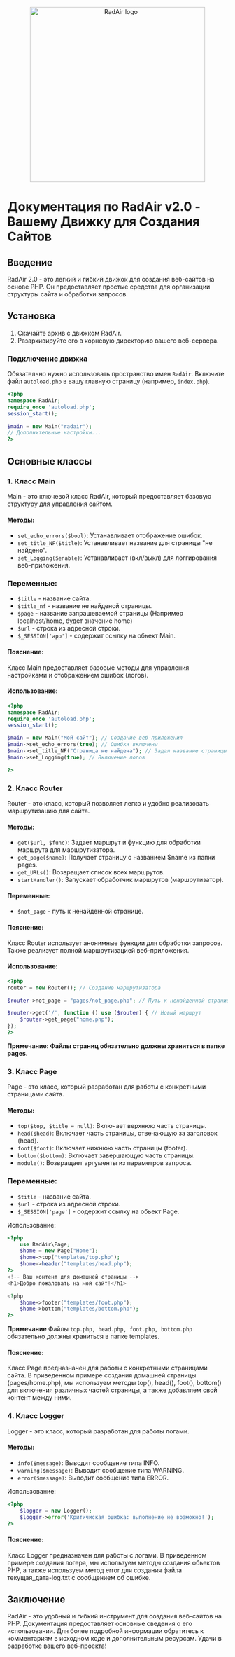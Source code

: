 <p align="center"><img src="https://i.postimg.cc/1RHZBWPD/Frame-1-2.png" width="400" alt="RadAir logo"></p>

# Документация по RadAir v2.0 - Вашему Движку для Создания Сайтов

## Введение

RadAir 2.0 - это легкий и гибкий движок для создания веб-сайтов на основе PHP. Он предоставляет простые средства для организации структуры сайта и обработки запросов.

## Установка

1. Скачайте архив с движком RadAir.
2. Разархивируйте его в корневую директорию вашего веб-сервера.

### Подключение движка

Обязательно нужно использовать пространство имен `RadAir`.
Включите файл `autoload.php` в вашу главную страницу (например, `index.php`).

```php
<?php
namespace RadAir;
require_once 'autoload.php';
session_start();

$main = new Main("radair");
// Дополнительные настройки...
?>
```

## Основные классы

### 1. Класс Main
Main - это ключевой класс RadAir, который предоставляет базовую структуру для управления сайтом.

#### Методы:
* ```set_echo_errors($bool)```: Устанавливает отображение ошибок.
* ```set_title_NF($title)```: Устанавливает название для страницы "не найдено".
* ```set_Logging($enable)```: Устанавливает (вкл/выкл) для логгирования веб-приложения.

### Переменные: 
+ ```$title``` - название сайта.
+ ```$title_nf``` - название не найденой страницы.
+ ```$page``` - название запрашеваемой страницы (Например localhost/home, будет значение home)
+ ```$url``` - строка из адресной строки.
+ ```$_SESSION['app']``` - содержит ссылку на обьект Main.

#### Пояснение:

Класс Main предоставляет базовые методы для управления настройками и отображением ошибок (логов).

#### Использование:

```php
<?php
namespace RadAir;
require_once 'autoload.php';
session_start();

$main = new Main("Мой сайт"); // Создание веб-приложения
$main->set_echo_errors(true); // Ошибки включены
$main->set_title_NF("Страница не найдена"); // Задал название страницы 404
$main->set_Logging(true); // Включение логов

?>
```

### 2. Класс Router
Router - это класс, который позволяет легко и удобно реализовать маршрутизацию для сайта.

#### Методы:
* ```get($url, $func)```: Задает маршрут и функцию для обработки маршрута для маршрутизатора.
* ```get_page($name)```: Получает страницу с названием $name из папки pages.
* ```get_URLs()```: Возвращает список всех маршрутов.
* ```startHandler()```: Запускает обработчик маршрутов (маршрутизатор).

#### Переменные:
+ ```$not_page``` - путь к ненайденной странице.

#### Пояснение:

Класс Router использует анонимные функции для обработки запросов. Также реализует полной маршрутизацией веб-приложения.

#### Использование:

```php
<?php 
router = new Router(); // Создание маршрутизатора

$router->not_page = "pages/not_page.php"; // Путь к ненайденной странице

$router->get('/', function () use ($router) { // Новый маршрут
    $router->get_page("home.php");
});
?>
```

**Примечание: Файлы страниц обязательно должны храниться в папке pages.**


### 3. Класс Page
Page - это класс, который разработан для работы с конкретными страницами сайта.

#### Методы:

* ```top($top, $title = null)```: Включает верхнюю часть страницы.
* ```head($head)```: Включает часть страницы, отвечающую за заголовок (head).
* ```foot($foot)```: Включает нижнюю часть страницы (footer).
* ```bottom($bottom)```: Включает завершающую часть страницы.
* ```module()```: Возвращает аргументы из параметров запроса.

### Переменные: 
+ ```$title``` - название сайта.
+ ```$url``` - строка из адресной строки.
+ ```$_SESSION['page']``` - содержит ссылку на обьект Page.

Использование:

```php 
<?php
    use RadAir\Page;
    $home = new Page("Home");
    $home->top("templates/top.php");
    $home->header("templates/head.php");
?>
<!-- Ваш контент для домашней страницы -->
<h1>Добро пожаловать на мой сайт!</h1>

<?php
    $home->footer("templates/foot.php");
    $home->bottom("templates/bottom.php");
?>


```

**Примечание**
Файлы ```top.php, head.php, foot.php, bottom.php``` обязательно должны храниться в папке templates.

#### Пояснение:
Класс Page предназначен для работы с конкретными страницами сайта. В приведенном примере создания домашней страницы (pages/home.php), мы используем методы top(), head(), foot(), bottom() для включения различных частей страницы, а также добавляем свой контент между ними.

### 4. Класс Logger
Logger - это класс, который разработан для работы логами.

#### Методы:

* ```info($message)```: Выводит сообщение типа INFO.
* ```warning($message)```: Выводит сообщение типа WARNING.
* ```error($message)```: Выводит сообщение типа ERROR.


Использование:

```php 
<?php
    $logger = new Logger();
    $logger->error('Критичиская ошибка: выполнение не возможно!');
?>

```

#### Пояснение:
Класс Logger предназначен для работы с логами. В приведенном примере создания логера, мы используем методы создания обьектов PHP, а также используем метод error для создания файла текущая_дата-log.txt с сообщением об ошибке.

## Заключение
RadAir - это удобный и гибкий инструмент для создания веб-сайтов на PHP. Документация предоставляет основные сведения о его использовании. Для более подробной информации обратитесь к комментариям в исходном коде и дополнительным ресурсам. Удачи в разработке вашего веб-проекта!

